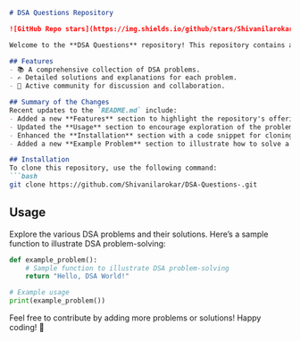 ```markdown
# DSA Questions Repository

![GitHub Repo stars](https://img.shields.io/github/stars/Shivanilarokar/DSA-Questions-) ![GitHub forks](https://img.shields.io/github/forks/Shivanilarokar/DSA-Questions-) ![GitHub issues](https://img.shields.io/github/issues/Shivanilarokar/DSA-Questions-)

Welcome to the **DSA Questions** repository! This repository contains a collection of Data Structures and Algorithms (DSA) problems designed to help you enhance your coding skills.

## Features
- 📚 A comprehensive collection of DSA problems.
- ✍️ Detailed solutions and explanations for each problem.
- 🤝 Active community for discussion and collaboration.

## Summary of the Changes
Recent updates to the `README.md` include:
- Added a new **Features** section to highlight the repository's offerings.
- Updated the **Usage** section to encourage exploration of the problems and solutions.
- Enhanced the **Installation** section with a code snippet for cloning the repository.
- Added a new **Example Problem** section to illustrate how to solve a DSA problem.

## Installation
To clone this repository, use the following command:
```bash
git clone https://github.com/Shivanilarokar/DSA-Questions-.git
```

## Usage
Explore the various DSA problems and their solutions. Here’s a sample function to illustrate DSA problem-solving:

```python
def example_problem():
    # Sample function to illustrate DSA problem-solving
    return "Hello, DSA World!"

# Example usage
print(example_problem())
```

Feel free to contribute by adding more problems or solutions! Happy coding! 🚀
```
